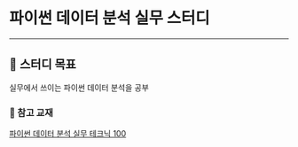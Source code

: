 # 파이썬 데이터 분석 실무 스터디 
---
## 🎯 스터디 목표 
실무에서 쓰이는 파이썬 데이터 분석을 공부

### 📕 참고 교재
<a href= "https://wikibook.co.kr/pyda100/"> 파이썬 데이터 분석 실무 테크닉 100 </a> 
